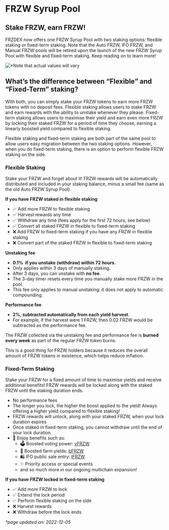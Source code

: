 # FRZW Syrup Pool

## Stake FRZW, earn FRZW!

FRZDEX now offers one FRZW Syrup Pool with two staking options: flexible staking or fixed-term staking. Note that the Auto FRZW, IFO FRZW, and Manual FRZW pools will be retired upon the launch of the new FRZW Syrup Pool with flexible and fixed-term staking. Keep reading on to learn more!

![\*Note that actual values will vary](<../../../.gitbook/assets/Stake - before enable (1).png>)

## What’s the difference between “Flexible” and “Fixed-Term” staking?

With both, you can simply stake your FRZW tokens to earn more FRZW tokens with no deposit fees. Flexible staking allows users to stake FRZW and earn rewards with the ability to unstake whenever they please. Fixed-term staking allows users to maximise their yield and earn even more FRZW by locking their staked FRZW for a period of time they choose, earning a linearly boosted yield compared to flexible staking.

Flexible staking and fixed-term staking are both part of the same pool to allow users easy migration between the two staking options. However, when you do fixed-term staking, there is an option to perform flexible FRZW staking on the side.

### Flexible Staking

Stake your FRZW and forget about it! FRZW rewards will be automatically distributed and included in your staking balance, minus a small fee (same as the old Auto FRZW Syrup Pool).

**If you have FRZW staked in flexible staking**

* ✅ Add more FRZW to flexible staking
* ✅ Harvest rewards any time
* ✅ Withdraw any time (fees apply for the first 72 hours, see below)
* ✅ Convert all staked FRZW in flexible to fixed-term staking
* ❌ Add FRZW to fixed-term staking if you have any FRZW in flexible staking
* ❌ Convert part of the staked FRZW in flexible to fixed-term staking

**Unstaking fee**

* **0.1%  if you unstake (withdraw) within 72 hours.**
* Only applies within 3 days of manually staking.
* After 3 days, you can unstake with **no fee**.
* The 3-day timer resets every time you manually stake more FRZW in the pool.
* This fee only applies to manual unstaking: it does not apply to automatic compounding.

**Performance fee**

* **2%, subtracted automatically from each yield harvest**.
* For example, if the harvest were 1 FRZW, then 0.02 FRZW would be subtracted as the performance fee.

The FRZW collected via the unstaking fee and performance fee is **burned every week** as part of the regular FRZW token burns.

This is a good thing for FRZW holders because it reduces the overall amount of FRZW tokens in existence, which helps reduce inflation.

### Fixed-Term Staking

Stake your FRZW for a fixed amount of time to maximise yields and receive additional benefits! FRZW rewards will be locked along with the staked FRZW until the staking duration ends.

* No performance fees
* The longer you lock, the higher the boost applied to the yield! Always offering a higher yield compared to flexible staking!
* FRZW rewards will unlock, along with your staked FRZW, when your lock duration expires
* Once staked in fixed-term staking, you cannot withdraw until the end of your lock duration.
* 🎁 Enjoy benefits such as:
  * 🗳️ Boosted voting power: [vFRZW](../../voting/vcake.md)
  * 🚜 Boosted farm yields: [bFRZW](../../yield-farming/bcake/)
  * 🛍️ IFO public sale entry: [iFRZW](../../ifo-initial-farm-offering/icake.md)
  * ✨ Priority access or special events
  * and so much more in our ongoing multichain expansion!

**If you have FRZW locked in fixed-term staking**

* ✅ Add more FRZW to lock
* ✅ Extend the lock period
* ✅ Perform flexible staking on the side
* ❌ Harvest rewards
* ❌ Withdraw before the lock ends



_\*page updated on: 2022-12-05_
